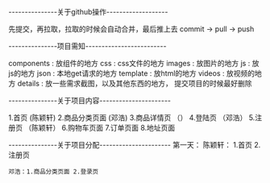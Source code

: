 ---------------关于github操作-------------------

先提交，再拉取，拉取的时候会自动合并，最后推上去
commit -> pull -> push

---------------项目需知-------------------------

components : 放组件的地方
css : css文件的地方
images : 放图片的地方
js : 放js的地方
json : 本地get请求的地方
template : 放html的地方
videos : 放视频的地方
details : 放一些需求截图，以及其他东西的地方，
提交项目的时候最好删除


---------------关于项目内容----------------------

1.首页 (陈颖轩)
2.商品分类页面 (邓浩)
3.商品详情页 （）
4.登陆页 （邓浩）
5.注册页  （陈颖轩）
6.购物车页面
7.订单页面
8.地址页面


---------------关于项目分配----------------------
第一天：
	陈颖轩： 1.首页  2.注册页 

	邓浩：1.商品分类页面 2.登录页